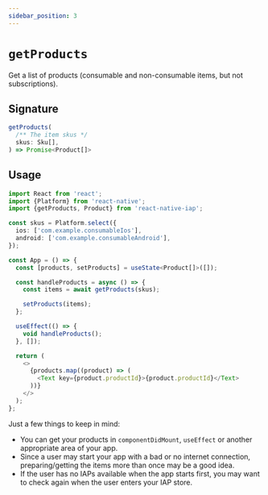 ```yaml
---
sidebar_position: 3
---
```


# `getProducts`

Get a list of products (consumable and non-consumable items, but not subscriptions).

## Signature

```ts
getProducts(
  /** The item skus */
  skus: Sku[],
) => Promise<Product[]>
```

## Usage

```ts
import React from 'react';
import {Platform} from 'react-native';
import {getProducts, Product} from 'react-native-iap';

const skus = Platform.select({
  ios: ['com.example.consumableIos'],
  android: ['com.example.consumableAndroid'],
});

const App = () => {
  const [products, setProducts] = useState<Product[]>([]);

  const handleProducts = async () => {
    const items = await getProducts(skus);

    setProducts(items);
  };

  useEffect(() => {
    void handleProducts();
  }, []);

  return (
    <>
      {products.map((product) => (
        <Text key={product.productId}>{product.productId}</Text>
      ))}
    </>
  );
};
```

Just a few things to keep in mind:

- You can get your products in `componentDidMount`, `useEffect` or another appropriate area of your app.
- Since a user may start your app with a bad or no internet connection, preparing/getting the items more than once may be a good idea.
- If the user has no IAPs available when the app starts first, you may want to check again when the user enters your IAP store.
